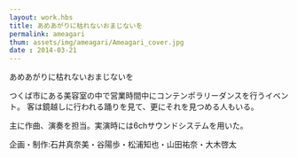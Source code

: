 ```yaml
---
layout: work.hbs
title: あめあがりに枯れないおまじないを
permalink: ameagari
thum: assets/img/ameagari/Ameagari_cover.jpg
date : 2014-03-21
---
```


あめあがりに枯れないおまじないを

つくば市にある美容室の中で営業時間中にコンテンポラリーダンスを行うイベント。
客は鏡越しに行われる踊りを見て、更にそれを見つめる人もいる。

主に作曲、演奏を担当。実演時には6chサウンドシステムを用いた。

企画・制作:石井真奈美・谷陽歩・松浦知也・山田祐奈・大木啓太

<a href="{{config.root}}assets/img/ameagari/Ameagari11.jpg"><img src="{{config.root}}assets/img/ameagari/Ameagari11.jpg" alt=""></a>

<a href="{{config.root}}assets/img/ameagari/Ameagari15.jpg"><img src="{{config.root}}assets/img/ameagari/Ameagari15.jpg" alt=""></a>

<a href="{{config.root}}assets/img/ameagari/Ameagari_Ohanashi.jpg"><img src="{{config.root}}assets/img/ameagari/Ameagari_Ohanashi.jpg" alt=""></a>

<a href="{{config.root}}assets/img/ameagari/ameagari_guitar.jpg"><img src="{{config.root}}assets/img/ameagari/ameagari_guitar.jpg" alt=""></a>

<a href="{{config.root}}assets/img/ameagari/furaiya-.jpg"><img src="{{config.root}}assets/img/ameagari/furaiya-.jpg" alt=""></a>

<a href="{{config.root}}assets/img/ameagari/Furaiya-ura.jpg"><img src="{{config.root}}assets/img/ameagari/FUraiya-ura.jpg" alt=""></a>

